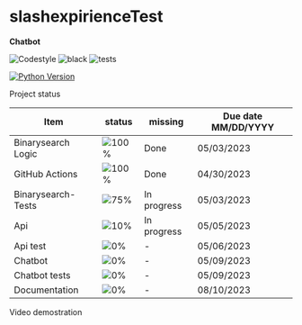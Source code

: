 # slashexpirienceTest

**Chatbot**

![Codestyle](https://img.shields.io/badge/code%20style-black-000000.svg) ![black](https://github.com/selobu/slashexpirienceTest/actions/workflows/black.yml/badge.svg) ![tests](https://github.com/selobu/slashexpirienceTest/actions/workflows/test.yml/badge.svg)

[![Python Version](https://img.shields.io/badge/python-3.8%20%7C%203.9%20%7C%203.10%20%7C%203.11-blue)](https://www.python.org/downloads/release/python-390/)


Project status

Item   | status | missing | Due date MM/DD/YYYY
----|-----|------|----
Binarysearch Logic|  ![100%](https://progress-bar.dev/100) | Done | 05/03/2023
GitHub Actions |  ![100%](https://progress-bar.dev/100) | Done | 04/30/2023
Binarysearch- Tests |  ![75%](https://progress-bar.dev/75) | In progress | 05/03/2023
Api | ![10%](https://progress-bar.dev/10) | In progress | 05/05/2023
Api test | ![0%](https://progress-bar.dev/0) | - | 05/06/2023
Chatbot | ![0%](https://progress-bar.dev/0) | - | 05/09/2023
Chatbot tests | ![0%](https://progress-bar.dev/0) | - | 05/09/2023
Documentation | ![0%](https://progress-bar.dev/0) | - | 08/10/2023

Video demostration
<!--
[![image](http://img.youtube.com/vi/ZRjcCYzADug/0.jpg)](https://youtu.be/ZRjcCYzADug)
-->
